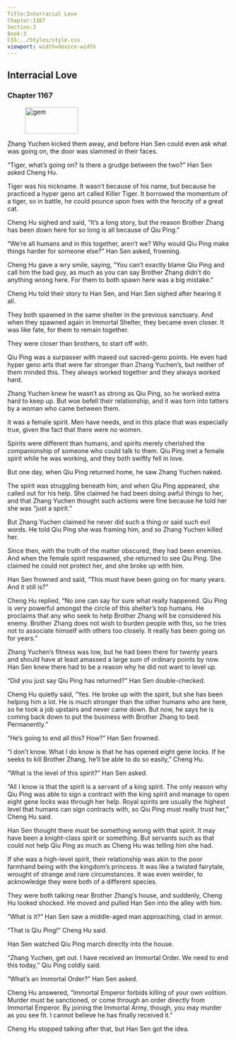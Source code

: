 ```yaml
---
Title:Interracial Love 
Chapter:1167 
Section:3 
Book:3 
CSS:../Styles/style.css 
viewport: width=device-width
---
```

  
## Interracial Love
### Chapter 1167
  
<figure>
	<img src="../Images/gem.gif" alt="gem" id="gem" width="120" height="60" />
</figure>
  

  
Zhang Yuchen kicked them away, and before Han Sen could even ask what was going on, the door was slammed in their faces.

“Tiger, what’s going on? Is there a grudge between the two?” Han Sen asked Cheng Hu.

Tiger was his nickname. It wasn’t because of his name, but because he practiced a hyper geno art called Killer Tiger. It borrowed the momentum of a tiger, so in battle, he could pounce upon foes with the ferocity of a great cat.

Cheng Hu sighed and said, “It’s a long story, but the reason Brother Zhang has been down here for so long is all because of Qiu Ping.”

“We’re all humans and in this together, aren’t we? Why would Qiu Ping make things harder for someone else?” Han Sen asked, frowning.

Cheng Hu gave a wry smile, saying, “You can’t exactly blame Qiu Ping and call him the bad guy, as much as you can say Brother Zhang didn’t do anything wrong here. For them to both spawn here was a big mistake.”

Cheng Hu told their story to Han Sen, and Han Sen sighed after hearing it all.

They both spawned in the same shelter in the previous sanctuary. And when they spawned again in Immortal Shelter, they became even closer. It was like fate, for them to remain together.

They were closer than brothers, to start off with.

Qiu Ping was a surpasser with maxed out sacred-geno points. He even had hyper geno arts that were far stronger than Zhang Yuchen’s, but neither of them minded this. They always worked together and they always worked hard.

Zhang Yuchen knew he wasn’t as strong as Qiu Ping, so he worked extra hard to keep up. But woe befell their relationship, and it was torn into tatters by a woman who came between them.

It was a female spirit. Men have needs, and in this place that was especially true, given the fact that there were no women.

Spirits were different than humans, and spirits merely cherished the companionship of someone who could talk to them. Qiu Ping met a female spirit while he was working, and they both swiftly fell in love.

But one day, when Qiu Ping returned home, he saw Zhang Yuchen naked.

The spirit was struggling beneath him, and when Qiu Ping appeared, she called out for his help. She claimed he had been doing awful things to her, and that Zhang Yuchen thought such actions were fine because he told her she was “just a spirit.”

But Zhang Yuchen claimed he never did such a thing or said such evil words. He told Qiu Ping she was framing him, and so Zhang Yuchen killed her.

Since then, with the truth of the matter obscured, they had been enemies. And when the female spirit respawned, she returned to see Qiu Ping. She claimed he could not protect her, and she broke up with him.

Han Sen frowned and said, “This must have been going on for many years. And it still is?”

Cheng Hu replied, “No one can say for sure what really happened. Qiu Ping is very powerful amongst the circle of this shelter’s top humans. He proclaims that any who seek to help Brother Zhang will be considered his enemy. Brother Zhang does not wish to burden people with this, so he tries not to associate himself with others too closely. It really has been going on for years.”

Zhang Yuchen’s fitness was low, but he had been there for twenty years and should have at least amassed a large sum of ordinary points by now. Han Sen knew there had to be a reason why he did not want to level up.

“Did you just say Qiu Ping has returned?” Han Sen double-checked.

Cheng Hu quietly said, “Yes. He broke up with the spirit, but she has been helping him a lot. He is much stronger than the other humans who are here, so he took a job upstairs and never came down. But now, he says he is coming back down to put the business with Brother Zhang to bed. Permanently.”

“He’s going to end all this? How?” Han Sen frowned.

“I don’t know. What I do know is that he has opened eight gene locks. If he seeks to kill Brother Zhang, he’ll be able to do so easily,” Cheng Hu.

“What is the level of this spirit?” Han Sen asked.

“All I know is that the spirit is a servant of a king spirit. The only reason why Qiu Ping was able to sign a contract with the king spirit and manage to open eight gene locks was through her help. Royal spirits are usually the highest level that humans can sign contracts with, so Qiu Ping must really trust her,” Cheng Hu said.

Han Sen thought there must be something wrong with that spirit. It may have been a knight-class spirit or something. But servants such as that could not help Qiu Ping as much as Cheng Hu was telling him she had.

If she was a high-level spirit, their relationship was akin to the poor farmhand being with the kingdom’s princess. It was like a twisted fairytale, wrought of strange and rare circumstances. It was even weirder, to acknowledge they were both of a different species.

They were both talking near Brother Zhang’s house, and suddenly, Cheng Hu looked shocked. He moved and pulled Han Sen into the alley with him.

“What is it?” Han Sen saw a middle-aged man approaching, clad in armor.

“That is Qiu Ping!” Cheng Hu said.

Han Sen watched Qiu Ping march directly into the house.

“Zhang Yuchen, get out. I have received an Immortal Order. We need to end this today,” Qiu Ping coldly said.

“What’s an Immortal Order?” Han Sen asked.

Cheng Hu answered, “Immortal Emperor forbids killing of your own volition. Murder must be sanctioned, or come through an order directly from Immortal Emperor. By joining the Immortal Army, though, you may murder as you see fit. I cannot believe he has finally received it.”

Cheng Hu stopped talking after that, but Han Sen got the idea.
